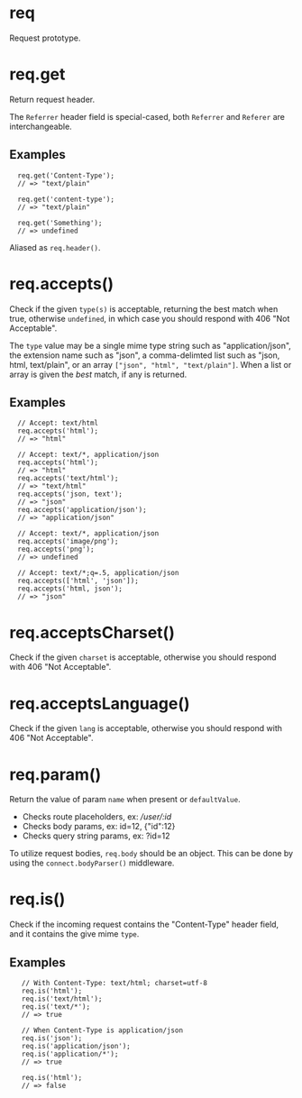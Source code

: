 
# req

  Request prototype.

# req.get

  Return request header.
  
  The `Referrer` header field is special-cased,
  both `Referrer` and `Referer` are interchangeable.
  
  ## Examples
  
      req.get('Content-Type');
      // => "text/plain"
      
      req.get('content-type');
      // => "text/plain"
      
      req.get('Something');
      // => undefined
  
  Aliased as `req.header()`.

# req.accepts()

  Check if the given `type(s)` is acceptable, returning
  the best match when true, otherwise `undefined`, in which
  case you should respond with 406 "Not Acceptable".
  
  The `type` value may be a single mime type string
  such as "application/json", the extension name
  such as "json", a comma-delimted list such as "json, html, text/plain",
  or an array `["json", "html", "text/plain"]`. When a list
  or array is given the _best_ match, if any is returned.
  
  ## Examples
  
      // Accept: text/html
      req.accepts('html');
      // => "html"
  
      // Accept: text/*, application/json
      req.accepts('html');
      // => "html"
      req.accepts('text/html');
      // => "text/html"
      req.accepts('json, text');
      // => "json"
      req.accepts('application/json');
      // => "application/json"
  
      // Accept: text/*, application/json
      req.accepts('image/png');
      req.accepts('png');
      // => undefined
  
      // Accept: text/*;q=.5, application/json
      req.accepts(['html', 'json']);
      req.accepts('html, json');
      // => "json"

# req.acceptsCharset()

  Check if the given `charset` is acceptable,
  otherwise you should respond with 406 "Not Acceptable".

# req.acceptsLanguage()

  Check if the given `lang` is acceptable,
  otherwise you should respond with 406 "Not Acceptable".

# req.param()

  Return the value of param `name` when present or `defaultValue`.
  
   - Checks route placeholders, ex: _/user/:id_
   - Checks body params, ex: id=12, {"id":12}
   - Checks query string params, ex: ?id=12
  
  To utilize request bodies, `req.body`
  should be an object. This can be done by using
  the `connect.bodyParser()` middleware.

# req.is()

  Check if the incoming request contains the "Content-Type" 
  header field, and it contains the give mime `type`.
  
  ## Examples
  
       // With Content-Type: text/html; charset=utf-8
       req.is('html');
       req.is('text/html');
       req.is('text/*');
       // => true
      
       // When Content-Type is application/json
       req.is('json');
       req.is('application/json');
       req.is('application/*');
       // => true
      
       req.is('html');
       // => false

